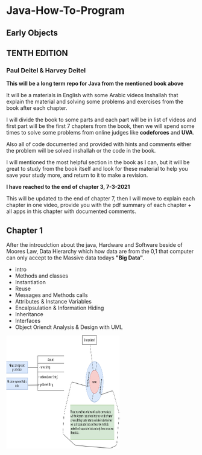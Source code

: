 # Java-How-To-Program

## Early Objects

## TENTH EDITION

### Paul Deitel & Harvey Deitel

**This will be a long term repo for Java from the mentioned book above**

It will be a materials in English with some Arabic videos Inshallah that explain the material and solving some problems and exercises from the book after each chapter.

I will divide the book to some parts and each part will be  in list of videos and first part will be the first 7 chapters from the book, then we will spend some times to solve some problems from online judges like **codeforces** and **UVA**.

Also all of code documented and provided with hints and comments either the problem will be solved inshallah or the code in the book.

I will mentioned the most helpful section in the book as I can, but it will be great to study from the book itself and look for these material to help you save your study more, and return to it to make a revision.


**I have reached to the end of chapter 3, 7-3-2021**

This will be updated to the end of chapter 7, then I will move to explain each chapter in one video, provide you with the pdf summary of each chapter + all apps in this chapter with documented comments.

## Chapter 1

After the introudction about the java, Hardware and Software beside of Moores Law, Data Hierarchy which how data are from the 0,1 that computer can only accept to the Massive data todays **"Big Data"**.

- intro
- Methods and classes
- Instantiation
- Reuse
- Messages and Methods calls
- Attributes & Instance Variables
- Encalpsulation & Information Hiding
- Inheritance
- Interfaces
- Object Oriendt Analysis & Design with UML

<img src="chapter_1/UML/info_hiding.png" width="300" height="300">
